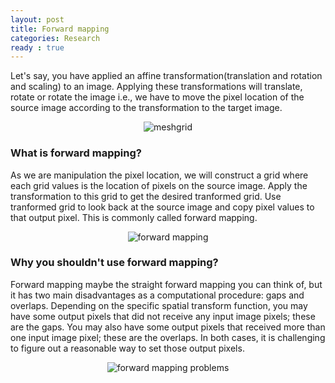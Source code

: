 ```yaml
---
layout: post
title: Forward mapping
categories: Research
ready : true
---
```



Let's say, you have applied an affine transformation(translation and rotation and scaling) to an image. Applying these transformations will translate, rotate or rotate the image i.e., we have to move the pixel location of the source image according to the transformation to the target image. 

<p align="center">
  <img src="https://www.mathworks.com/content/mathworks/www/en/company/newsletters/articles/using-matlabs-meshgrid-command-and-array-operators-to-implement-one-and-two-variable-functions/jcr:content/mainParsys/image_2.adapt.full.low.gif/1469941369997.gif" alt="meshgrid">
</p>

### What is forward mapping?

As we are manipulation the pixel location, we will construct a grid where each grid values is the location of pixels on the source image. Apply the transformation to this grid to get the desired tranformed grid. Use tranformed grid to look back at the source image and copy pixel values to that output pixel. This is commonly called forward mapping.

<p align="center">
  <img src="https://blogs.mathworks.com/images/steve/53/forward_mapping_a.png" alt="forward mapping">
</p>

### Why you shouldn't use forward mapping?

Forward mapping maybe the straight forward mapping you can think of, but it has two main disadvantages as a computational procedure: gaps and overlaps. Depending on the specific spatial transform function, you may have some output pixels that did not receive any input image pixels; these are the gaps. You may also have some output pixels that received more than one input image pixel; these are the overlaps. In both cases, it is challenging to figure out a reasonable way to set those output pixels. 

<p align="center">
  <img src="https://blogs.mathworks.com/images/steve/53/forward_mapping_b.png" alt="forward mapping problems">
</p>